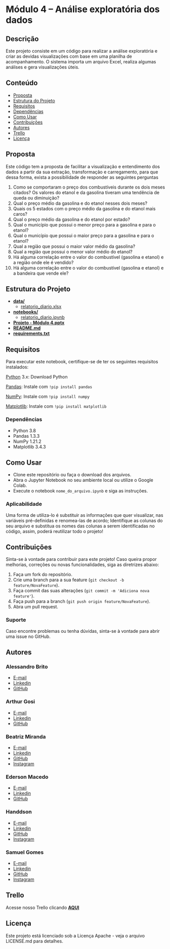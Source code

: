 # **Módulo 4 – Análise exploratória dos dados**

## Descrição

Este projeto consiste em um código para realizar a análise exploratória e criar as devidas visualizações com base em uma planilha de acompanhamento. O sistema importa um arquivo Excel, realiza algumas análises e gera visualizações úteis.

## Conteúdo

- [Proposta](#proposta)
- [Estrutura do Projeto](#estrutura-do-projeto)
- [Requisitos](#requisitos)
- [Dependências](#dependências)
- [Como Usar](#como-usar)
- [Contribuições](#contribuições)
- [Autores](#autores)
- [Trello](#trello)
- [Licença](#licença)


## Proposta

Este código tem a proposta de facilitar a visualização e entendimento dos dados a partir da sua extração, transformação e carregamento, para que dessa forma, exista a possibilidade de responder as seguintes perguntas 

1. Como se comportaram o preço dos combustíveis durante os dois meses citados? Os valores do
etanol e da gasolina tiveram uma tendência de queda ou diminuição?
2. Qual o preço médio da gasolina e do etanol nesses dois meses?
3. Quais os 5 estados com o preço médio da gasolina e do etanol mais caros?
4. Qual o preço médio da gasolina e do etanol por estado?
5. Qual o município que possui o menor preço para a gasolina e para o etanol?
6. Qual o município que possui o maior preço para a gasolina e para o etanol?
7. Qual a região que possui o maior valor médio da gasolina?
8. Qual a região que possui o menor valor médio do etanol?
9. Há alguma correlação entre o valor do combustível (gasolina e etanol) e a região onde ele é vendido?
10. Há alguma correlação entre o valor do combustível (gasolina e etanol) e a bandeira que vende ele?

<!-- 11. [Inserir Pergunta Extra 1]

12. [Inserir Pergunta Extra 2]

13. [Inserir Pergunta Extra 3] -->

## Estrutura do Projeto

- [**data/**](./data)
  - [relatorio_diario.xlsx](./data/relatorio_diario.xlsx)
- [**notebooks/**](./notebooks)
  - [relatorio_diario.ipynb](./notebooks/relatorio_diario.ipynb)
- [**Projeto - Módulo 4.pptx**](https://github.com/alsantosad/PROJECT-ROCKET/blob/610d93e5cfb6c482a2ecc0add4c8518bc225cc23/Projeto%20-%20Módulo%204.pptx)
- [**README.md**](./README.md)
- [**requirements.txt**](./requirements.txt)


## Requisitos

Para executar este notebook, certifique-se de ter os seguintes requisitos instalados:

[Python](https://docs.python.org/3/) 3.x: Download Python

[Pandas](https://pandas.pydata.org/pandas-docs/stable/): Instale com `!pip install pandas`

[NumPy](https://numpy.org/doc/stable/): Instale com `!pip install numpy`

[Matplotlib](https://matplotlib.org/stable/contents.html): Instale com `!pip install matplotlib`

### Dependências

- Python 3.8
- Pandas 1.3.3
- NumPy 1.21.2
- Matplotlib 3.4.3


## Como Usar

- Clone este repositório ou faça o download dos arquivos.
- Abra o Jupyter Notebook no seu ambiente local ou utilize o Google Colab.
- Execute o notebook `nome_do_arquivo.ipynb` e siga as instruções.

### Aplicabilidade

Uma forma de utiliza-lo é substituir as informações que quer visualizar, nas variáveis pré-definidas e renomea-las de acordo;
Identifique as colunas do seu arquivo e substitua os nomes das colunas a serem identificadas no código, assim, poderá reutilizar todo o projeto!


## Contribuições

Sinta-se à vontade para contribuir para este projeto! Caso queira propor melhorias, correções ou novas funcionalidades, siga as diretrizes abaixo:

1. Faça um fork do repositório.
2. Crie uma branch para a sua feature (`git checkout -b feature/NovaFeature`).
3. Faça commit das suas alterações (`git commit -m 'Adiciona nova feature'`).
4. Faça push para a branch (`git push origin feature/NovaFeature`).
5. Abra um pull request.

### Suporte

Caso encontre problemas ou tenha dúvidas, sinta-se à vontade para abrir uma issue no GitHub.

## Autores

### **Alessandro Brito**
- [E-mail](mailto:alsantosbrito@gmail.com)
- [Linkedin](https://www.linkedin.com/in/alessandrobritoad/)
- [GitHub](https://github.com/alsantosad)

### **Arthur Gosi**
- [E-mail](mailto:arthurgosi263@gmail.com)
- [Linkedin](https://www.linkedin.com/in/arthur-gosi-b3030b253/)
- [GitHub](https://github.com/ArthurGosi2024)

### **Beatriz Miranda**
-   [E-mail](mailto:beatrizmmiranda@outlook.com)
-   [Linkedin](https://www.linkedin.com/in/trizmmiranda/)
-   [GitHub](https://github.com/lastfirefly)
-   [Instagram](https://instagram.com/lastfirefly)

###  **Ederson Macedo**
- [E-mail](mailto:edersonmacedo@id.uff.br)
- [Linkedin](https://www.linkedin.com/in/ederson-macedo-65a762262/)
- [GitHub](https://github.com/edersonmcm)

### **Handdson**
- [E-mail](mailto:handdsonwas@hotmail.com)
- [Linkedin](https://www.linkedin.com/in/handdson-wanglas-0a5833270/)
- [GitHub](https://github.com/Handdson)
- [Instagram](https://www.instagram.com/han.d_ws/)

### **Samuel Gomes**
- [E-mail](mailto:samuel10.gomes7@gmail.com)
- [Linkedin](https://www.linkedin.com/in/samuelgalvaogomes/)
- [GitHub](https://github.com/samgomes0305)
- [Instagram](https://instagram.com/samgalvaogomes)

## **Trello**

Acesse nosso Trello clicando [**AQUI**](https://trello.com/invite/b/MD6I9epS/ATTI55d804acbadf024c86094fb90e06af76580C7D21/projeto-terror-do-detran)

## Licença
Este projeto está licenciado sob a Licença Apache - veja o arquivo LICENSE.md para detalhes.
